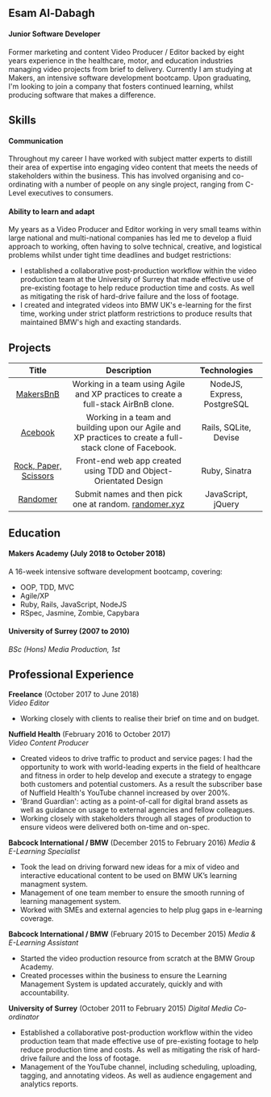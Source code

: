 ## Esam Al-Dabagh
#### Junior Software Developer

Former marketing and content Video Producer / Editor backed by eight years experience in the healthcare, motor, and education industries managing video projects from brief to delivery. Currently I am studying at Makers, an intensive software development bootcamp. Upon graduating, I'm looking to join a company that fosters continued learning, whilst producing software that makes a difference.

## Skills

#### Communication

Throughout my career I have worked with subject matter experts to distill their area of expertise into engaging video content that meets the needs of stakeholders within the business. This has involved organising and co-ordinating with a number of people on any single project, ranging from C-Level executives to consumers. 

#### Ability to learn and adapt

My years as a Video Producer and Editor working in very small teams within large national and multi-national companies has led me to develop a fluid approach to working, often having to solve technical, creative, and logistical problems whilst under tight time deadlines and budget restrictions: 

- I established a collaborative post-production workflow within the video production team at the University of Surrey that made effective use of pre-existing footage to help reduce production time and costs. As well as mitigating the risk of hard-drive failure and the loss of footage. 
- I created and integrated videos into BMW UK's e-learning for the first time, working under strict platform restrictions to produce results that maintained BMW's high and exacting standards. 

## Projects
| Title | Description | Technologies |
| :---: | :-----------: | :------------: |
[MakersBnB](https://github.com/DaveLawes/MakersBnB)| Working in a team using Agile and XP practices to create a full-stack AirBnB clone. | NodeJS, Express, PostgreSQL |
[Acebook](https://github.com/LazySamir/Acebook-EagleWithTopHat) | Working in a team and building upon our Agile and XP practices to create a full-stack clone of Facebook. | Rails, SQLite, Devise |
[Rock, Paper, Scissors](https://github.com/EsamAl-Dabagh/rps-challenge) | Front-end web app created using TDD and Object-Orientated Design | Ruby, Sinatra |
[Randomer](https://github.com/EsamAl-Dabagh/name-out-of-a-hat) | Submit names and then pick one at random. [randomer.xyz](http://randomer.xyz/) | JavaScript, jQuery | 

## Education

#### Makers Academy (July 2018 to October 2018)

A 16-week intensive software development bootcamp, covering:

- OOP, TDD, MVC
- Agile/XP
- Ruby, Rails, JavaScript, NodeJS
- RSpec, Jasmine, Zombie, Capybara

#### University of Surrey (2007 to 2010)
*BSc (Hons) Media Production, 1st*

## Professional Experience

**Freelance** (October 2017 to June 2018)    
*Video Editor*
* Working closely with clients to realise their brief on time and on budget. 

**Nuffield Health** (February 2016 to October 2017)   
*Video Content Producer*
* Created videos to drive traffic to product and service pages: I had the opportunity to work with world-leading experts in the field of healthcare and fitness in order to help develop and execute a strategy to engage both customers and potential customers. As a result the subscriber base of Nuffield Health's YouTube channel increased by over 200%. 
* 'Brand Guardian': acting as a point-of-call for digital brand assets as well as guidance on usage to external agencies and fellow colleagues.
* Working closely with stakeholders through all stages of production to ensure videos were delivered both on-time and on-spec.  

**Babcock International / BMW** (December 2015 to February 2016)
*Media & E-Learning Specialist*
* Took the lead on driving forward new ideas for a mix of video and interactive educational content to be used on BMW UK’s learning managment system. 
* Management of one team member to ensure the smooth running of learning management system. 
* Worked with SMEs and external agencies to help plug gaps in e-learning coverage. 

**Babcock International / BMW** (February 2015 to December 2015)
*Media & E-Learning Assistant*
* Started the video production resource from scratch at the BMW Group Academy.
* Created processes within the business to ensure the Learning Management System is updated accurately, quickly and with accountability. 

**University of Surrey** (October 2011 to February 2015)
*Digital Media Co-ordinator*
* Established a collaborative post-production workflow within the video production team that made effective use of pre-existing footage to help reduce production time and costs. As well as mitigating the risk of hard-drive failure and the loss of footage. 
* Management of the YouTube channel, including scheduling, uploading, tagging, and annotating videos. As well as audience engagement and analytics reports.